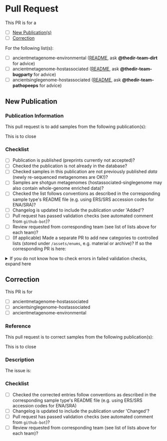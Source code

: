 # Pull Request

This PR is for a

- [ ] [New Publication(s)](#new-publication)
- [ ] [Correction](#correction)

For the following list(s):

- [ ] ancientmetagenome-environmental ([README](https://github.com/SPAAM-workshop/AncientMetagenomeDir/tree/master/ancientmetagenome-environmental), ask **@thedir-team-dirt** for advice)
- [ ] ancientmetagenome-hostassociated ([README](https://github.com/SPAAM-workshop/AncientMetagenomeDir/tree/master/ancientmetagenome-hostassociated), ask **@thedir-team-bugparty** for advice)
- [ ] ancientsinglegenome-hostassociated ([README](https://github.com/SPAAM-workshop/AncientMetagenomeDir/tree/master/ancientsinglegenome-hostassociated), ask **@thedir-team-pathopeeps** for advice)

## New Publication

### Publication Information

This pull request is to add samples from the following publication(s): <!-- REPLACE this comment (including the < > symbols) with citation(s) URLs/DOIs/descriptions-->

This is to close <!-- REPLACE this comment (including the < > symbols) with a hashtag and the corresponding issue number here, e.g. #10 -->

### Checklist

- [ ] Publication is published (preprints currently not accepted)?
- [ ] Checked the publication is not already in the database?
- [ ] Checked samples in this publication are not previously published _data_ (newly re-sequenced metagenomes are OK!)?
- [ ] Samples are shotgun metagenomes (hostassociated-singlegenome may also contain whole-genome enriched data)?
- [ ] Checked the list follows conventions as described in the corresponding sample type's README file (e.g. using ERS/SRS accession codes for ENA/SRA)?
- [ ] Changelog is updated to include the publication under 'Added'?
- [ ] Pull request has passed validation checks (see automated comment from `github-bot`)?
- [ ] Review requested from corresponding team (see list of lists above for each team)?
- [ ] (If applicable) Made a separate PR to add new categories to controlled lists (stored under `/assets/enums`, e.g. material or archive)? If so the corresponding PR is here: <!-- REPLACE this comment  (including the < > symbols) with that PR -->

<details>
  <summary>If you do not know how to check errors in failed validation checks, expand here</summary>
</details>

## Correction

This PR is for

- [ ] ancientmetagenome-hostassociated
- [ ] ancientsinglegenome-hostassociated
- [ ] ancientmetagenome-environmental

### Reference

This pull request is to correct samples from the following publication(s): <!-- REPLACE this comment (including < >  symbols) with the publication being corrected -->

This is to close <!-- REPLACE this comment (including the < > symbols) with a hashtag and the corresponding issue number here, e.g. #10 -->

### Description

The issue is:

<!-- REPLACE this comment (including < >  symbols) and justification of the correction -->

### Checklist

- [ ] Checked the corrected entries follow conventions as described in the corresponding sample type's README file (e.g. using ERS/SRS accession codes for ENA/SRA)
- [ ] Changelog is updated to include the publication under 'Changed'?
- [ ] Pull request has passed validation checks (see automated comment from `github-bot`)?
- [ ] Review requested from corresponding team (see list of lists above for each team)?
